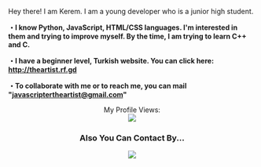 Hey there! I am Kerem. I am a young developer who is a junior high student.

<b>・I know Python, JavaScript, HTML/CSS languages. I'm interested in them and trying to improve myself. By the time, I am trying to learn C++ and C.</b>

<b>・I have a beginner level, Turkish website. You can click here: http://theartist.rf.gd</b>

<b>・To collaborate with me or to reach me, you can mail "javascriptertheartist@gmail.com"</b>

<div align="center">
   <a>My Profile Views:</a>
   <br><img src="https://komarev.com/ghpvc/?username=p0we&color=blue"/>
</div>

<center><h3>Also You Can Contact By...</h3></center>
<p align="center">
   <a align="center" href="https://discord.com/users/820632932841684994" target"blank_"><img src="https://img.shields.io/badge/discord%20-7289DA.svg?&style=for-the-badge&logo=discord&logoColor=white"></a>
